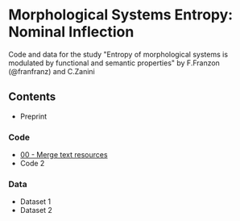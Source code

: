 # Morphological Systems Entropy: Nominal Inflection
Code and data for the study "Entropy of morphological systems is modulated by functional and semantic properties" by F.Franzon (@franfranz) and C.Zanini

## Contents
* Preprint
### Code
* [00 - Merge text resources](https://github.com/franfranz/Morphological_Systems_Entropy/blob/main/00_EMS_Merge_text_resources_v1_0_0.R)
* Code 2
### Data 
* Dataset 1
* Dataset 2
